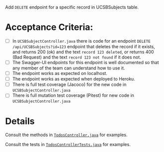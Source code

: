  Add `DELETE` endpoint for a specific record in UCSBSubjects table.

# Acceptance Criteria:

- [ ] In `UCSBSubjectController.java` there is code for an 
      endpoint `DELETE /api/UCSBSubjects?id=123` endpoint 
      that deletes the record if it exists, and returns 200 (ok) and 
      the text `record 123 deleted`, or returns 400 (Bad Request) and
      the text `record 123 not found` if it does not.
- [ ] The Swagger-UI endpoints for this endpoint is well documented
      so that any member of the team can understand how to use it.
- [ ] The endpoint works as expected on localhost.
- [ ] The endpoint works as expected when deployed to Heroku.
- [ ] There is full test coverage (Jacoco) for the new code in 
      `UCSBSubjectController.java`
- [ ] There is full mutation test coverage (Pitest) for new code in
      `UCSBSubjectController.java`

# Details

Consult the methods in [`TodosController.java`](https://github.com/ucsb-cs156-w22/demo-spring-react-example-v2/blob/main/src/main/java/edu/ucsb/cs156/example/controllers/TodosController.java) for examples.

Consult the tests in [`TodosControllerTests.java`](https://github.com/ucsb-cs156-w22/demo-spring-react-example-v2/blob/main/src/test/java/edu/ucsb/cs156/example/controllers/TodosControllerTests.java) for examples.

